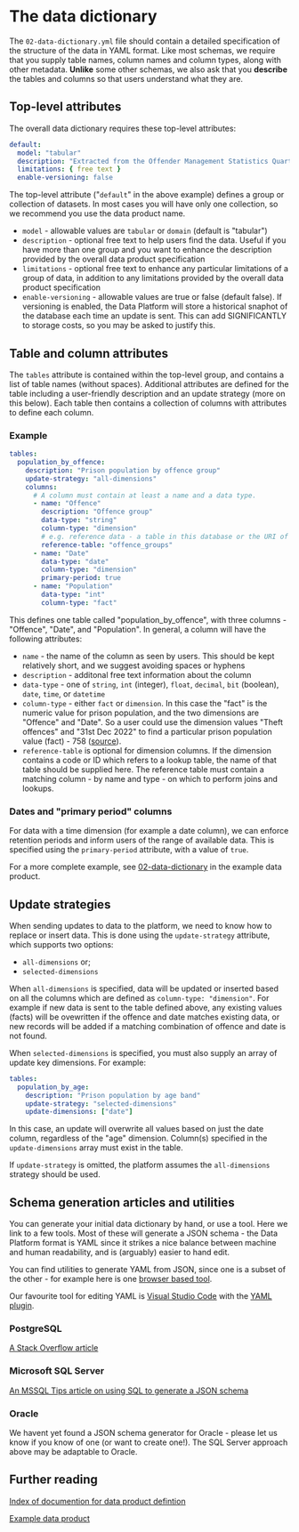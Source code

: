 # The data dictionary

The `02-data-dictionary.yml` file should contain a detailed specification of the structure of the data in YAML format. Like most schemas, we require that you supply table names, column names and column types, along with other metadata. **Unlike** some other schemas, we also ask that you **describe** the tables and columns so that users understand what they are.

## Top-level attributes

The overall data dictionary requires these top-level attributes:

```yaml
default:
  model: "tabular"
  description: "Extracted from the Offender Management Statistics Quarterly publication. Please refer to notes in that publication."
  limitations: { free text }
  enable-versioning: false
```

The top-level attribute ("`default`" in the above example) defines a group or collection of datasets. In most cases you will have only one collection, so we recommend you use the data product name.

- `model` - allowable values are `tabular` or `domain` (default is "tabular")
- `description` - optional free text to help users find the data. Useful if you have more than one group and you want to enhance the description provided by the overall data product specification
- `limitations` - optional free text to enhance any particular limitations of a group of data, in addition to any limitations provided by the overall data product specification
- `enable-versioning` - allowable values are true or false (default false). If versioning is enabled, the Data Platform will store a historical snaphot of the database each time an update is sent. This can add SIGNIFICANTLY to storage costs, so you may be asked to justify this.

## Table and column attributes

The `tables` attribute is contained within the top-level group, and contains a list of table names (without spaces). Additional attributes are defined for the table including a user-friendly description and an update strategy (more on this below). Each table then contains a collection of columns with attributes to define each column.

### Example

```yaml
tables:
  population_by_offence:
    description: "Prison population by offence group"
    update-strategy: "all-dimensions"
    columns:
      # A column must contain at least a name and a data type.
      - name: "Offence"
        description: "Offence group"
        data-type: "string"
        column-type: "dimension"
        # e.g. reference data - a table in this database or the URI of a table in another product
        reference-table: "offence_groups"
      - name: "Date"
        data-type: "date"
        column-type: "dimension"
        primary-period: true
      - name: "Population"
        data-type: "int"
        column-type: "fact"
```

This defines one table called "population_by_offence", with three columns - "Offence", "Date", and "Population". In general, a column will have the following attributes:

- `name` - the name of the column as seen by users. This should be kept relatively short, and we suggest avoiding spaces or hyphens
- `description` - additonal free text information about the column
- `data-type` - one of `string`, `int` (integer), `float`, `decimal`, `bit` (boolean), `date`, `time`, or `datetime`
- `column-type` - either `fact` or `dimension`. In this case the "fact" is the numeric value for prison population, and the two dimensions are "Offence" and "Date". So a user could use the dimension values "Theft offences" and "31st Dec 2022" to find a particular prison population value (fact) - 758 ([source](https://www.gov.uk/government/statistics/offender-management-statistics-quarterly-july-to-september-2022)).
- `reference-table` is optional for dimension columns. If the dimension contains a code or ID which refers to a lookup table, the name of that table should be supplied here. The reference table must contain a matching column - by name and type - on which to perform joins and lookups.

### Dates and "primary period" columns

For data with a time dimension (for example a date column), we can enforce retention periods and inform users of the range of available data. This is specified using the `primary-period` attribute, with a value of `true`.

For a more complete example, see [02-data-dictionary](../_example/02-data-dictionary.yml) in the example data product.

## Update strategies

When sending updates to data to the platform, we need to know how to replace or insert data. This is done using the `update-strategy` attribute, which supports two options:

- `all-dimensions` or;
- `selected-dimensions`

When `all-dimensions` is specified, data will be updated or inserted based on all the columns which are defined as `column-type: "dimension"`. For example if new data is sent to the table defined above, any existing values (facts) will be ovewritten if the offence and date matches existing data, or new records will be added if a matching combination of offence and date is not found.

When `selected-dimensions` is specified, you must also supply an array of update key dimensions. For example:

```yaml
tables:
  population_by_age:
    description: "Prison population by age band"
    update-strategy: "selected-dimensions"
    update-dimensions: ["date"]
```

In this case, an update will overwrite all values based on just the date column, regardless of the "age" dimension. Column(s) specified in the `update-dimensions` array must exist in the table.

If `update-strategy` is omitted, the platform assumes the `all-dimensions` strategy should be used.

## Schema generation articles and utilities

You can generate your initial data dictionary by hand, or use a tool. Here we link to a few tools. Most of these will generate a JSON schema - the Data Platform format is YAML since it strikes a nice balance between machine and human readability, and is (arguably) easier to hand edit.

You can find utilities to generate YAML from JSON, since one is a subset of the other - for example here is one [browser based tool](https://www.json2yaml.com/).

Our favourite tool for editing YAML is [Visual Studio Code](https://code.visualstudio.com/) with the [YAML plugin](https://marketplace.visualstudio.com/items?itemName=redhat.vscode-yaml).

### PostgreSQL

[A Stack Overflow article](https://stackoverflow.com/questions/22272855/convert-a-postgres-db-schema-to-a-json-format)

### Microsoft SQL Server

[An MSSQL Tips article on using SQL to generate a JSON schema](https://www.mssqltips.com/sqlservertip/6270/save-sql-server-database-structure-as-json/)

### Oracle

We havent yet found a JSON schema generator for Oracle - please let us know if you know of one (or want to create one!). The SQL Server approach above may be adaptable to Oracle.

## Further reading

[Index of documention for data product defintion](../README.md#defining-a-data-product)

[Example data product](../_example/)
